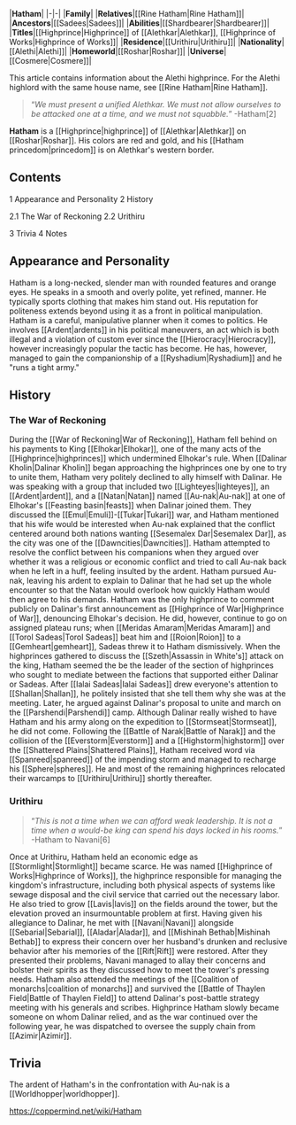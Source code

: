 |**Hatham**|
|-|-|
|**Family**|
|**Relatives**|[[Rine Hatham\|Rine Hatham]]|
|**Ancestors**|[[Sadees\|Sadees]]|
|**Abilities**|[[Shardbearer\|Shardbearer]]|
|**Titles**|[[Highprince\|Highprince]] of [[Alethkar\|Alethkar]], [[Highprince of Works\|Highprince of Works]]|
|**Residence**|[[Urithiru\|Urithiru]]|
|**Nationality**|[[Alethi\|Alethi]]|
|**Homeworld**|[[Roshar\|Roshar]]|
|**Universe**|[[Cosmere\|Cosmere]]|

This article contains information about the Alethi highprince. For the Alethi highlord with the same house name, see [[Rine Hatham\|Rine Hatham]].
>“*We must present a unified Alethkar. We must not allow ourselves to be attacked one at a time, and we must not squabble.*”
\-Hatham[2]


**Hatham** is a [[Highprince\|highprince]] of [[Alethkar\|Alethkar]] on [[Roshar\|Roshar]]. His colors are red and gold, and his [[Hatham princedom\|princedom]] is on Alethkar's western border.

## Contents

1 Appearance and Personality
2 History

2.1 The War of Reckoning
2.2 Urithiru


3 Trivia
4 Notes


## Appearance and Personality
Hatham is a long-necked, slender man with rounded features and orange eyes. He speaks in a smooth and overly polite, yet refined, manner. He typically sports clothing that makes him stand out. His reputation for politeness extends beyond using it as a front in political manipulation.
Hatham is a careful, manipulative planner when it comes to politics. He involves [[Ardent\|ardents]] in his political maneuvers, an act which is both illegal and a violation of custom ever since the [[Hierocracy\|Hierocracy]], however increasingly popular the tactic has become. He has, however, managed to gain the companionship of a [[Ryshadium\|Ryshadium]] and he "runs a tight army."

## History
### The War of Reckoning
During the [[War of Reckoning\|War of Reckoning]], Hatham fell behind on his payments to King [[Elhokar\|Elhokar]], one of the many acts of the [[Highprince\|highprinces]] which undermined Elhokar's rule. When [[Dalinar Kholin\|Dalinar Kholin]] began approaching the highprinces one by one to try to unite them, Hatham very politely declined to ally himself with Dalinar. He was speaking with a group that included two [[Lighteyes\|lighteyes]], an [[Ardent\|ardent]], and a [[Natan\|Natan]] named [[Au-nak\|Au-nak]] at one of Elhokar's [[Feasting basin\|feasts]] when Dalinar joined them. They discussed the [[Emul\|Emuli]]-[[Tukar\|Tukari]] war, and Hatham mentioned that his wife would be interested when Au-nak explained that the conflict centered around both nations wanting [[Sesemalex Dar\|Sesemalex Dar]], as the city was one of the [[Dawncities\|Dawncities]]. Hatham attempted to resolve the conflict between his companions when they argued over whether it was a religious or economic conflict and tried to call Au-nak back when he left in a huff, feeling insulted by the ardent. Hatham pursued Au-nak, leaving his ardent to explain to Dalinar that he had set up the whole encounter so that the Natan would overlook how quickly Hatham would then agree to his demands.
Hatham was the only highprince to comment publicly on Dalinar's first announcement as [[Highprince of War\|Highprince of War]], denouncing Elhokar's decision. He did, however, continue to go on assigned plateau runs; when [[Meridas Amaram\|Meridas Amaram]] and [[Torol Sadeas\|Torol Sadeas]] beat him and [[Roion\|Roion]] to a [[Gemheart\|gemheart]], Sadeas threw it to Hatham dismissively. When the highprinces gathered to discuss the [[Szeth\|Assassin in White's]] attack on the king, Hatham seemed the be the leader of the section of highprinces who sought to mediate between the factions that supported either Dalinar or Sadeas. After [[Ialai Sadeas\|Ialai Sadeas]] drew everyone's attention to [[Shallan\|Shallan]], he politely insisted that she tell them why she was at the meeting. Later, he argued against Dalinar's proposal to unite and march on the [[Parshendi\|Parshendi]] camp. Although Dalinar really wished to have Hatham and his army along on the expedition to [[Stormseat\|Stormseat]], he did not come. Following the [[Battle of Narak\|Battle of Narak]] and the collision of the [[Everstorm\|Everstorm]] and a [[Highstorm\|highstorm]] over the [[Shattered Plains\|Shattered Plains]], Hatham received word via [[Spanreed\|spanreed]] of the impending storm and managed to recharge his [[Sphere\|spheres]]. He and most of the remaining highprinces relocated their warcamps to [[Urithiru\|Urithiru]] shortly thereafter.

### Urithiru
>“*This is not a time when we can afford weak leadership. It is not a time when a would-be king can spend his days locked in his rooms.*”
\-Hatham to Navani[6]

Once at Urithiru, Hatham held an economic edge as [[Stormlight\|Stormlight]] became scarce. He was named [[Highprince of Works\|Highprince of Works]], the highprince responsible for managing the kingdom's infrastructure, including both physical aspects of systems like sewage disposal and the civil service that carried out the necessary labor. He also tried to grow [[Lavis\|lavis]] on the fields around the tower, but the elevation proved an insurmountable problem at first. Having given his allegiance to Dalinar, he met with [[Navani\|Navani]] alongside [[Sebarial\|Sebarial]], [[Aladar\|Aladar]], and [[Mishinah Bethab\|Mishinah Bethab]] to express their concern over her husband's drunken and reclusive behavior after his memories of the [[Rift\|Rift]] were restored. After they presented their problems, Navani managed to allay their concerns and bolster their spirits as they discussed how to meet the tower's pressing needs. Hatham also attended the meetings of the [[Coalition of monarchs\|coalition of monarchs]] and survived the [[Battle of Thaylen Field\|Battle of Thaylen Field]] to attend Dalinar's post-battle strategy meeting with his generals and scribes.
Highprince Hatham slowly became someone on whom Dalinar relied, and as the war continued over the following year, he was dispatched to oversee the supply chain from [[Azimir\|Azimir]].

## Trivia
The ardent of Hatham's in the confrontation with Au-nak is a [[Worldhopper\|worldhopper]].


https://coppermind.net/wiki/Hatham